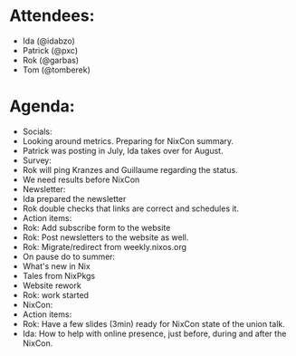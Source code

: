 # Attendees:
- Ida (@idabzo)
- Patrick (@pxc)
- Rok (@garbas)
- Tom (@tomberek)
# Agenda:
- Socials:
- Looking around metrics. Preparing for NixCon summary.
- Patrick was posting in July, Ida takes over for August.
- Survey:
- Rok will ping Kranzes and Guillaume regarding the status.
- We need results before NixCon
- Newsletter:
- Ida prepared the newsletter
- Rok double checks that links are correct and schedules it.
- Action items:
- Rok: Add subscribe form to the website
- Rok: Post newsletters to the website as well.
- Rok: Migrate/redirect from weekly.nixos.org
- On pause do to summer:
- What's new in Nix
- Tales from NixPkgs
- Website rework
- Rok: work started
- NixCon:
- Action items:
- Rok: Have a few slides (3min) ready for NixCon state of the union talk.
- Ida: How to help with online presence, just before, during and after the NixCon.